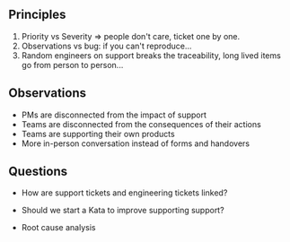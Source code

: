 ## Principles
1. Priority vs Severity => people don't care, ticket one by one.
1. Observations vs bug: if you can't reproduce...
1. Random engineers on support breaks the traceability, long lived items go from person to person...

## Observations
- PMs are disconnected from the impact of support
- Teams are disconnected from the consequences of their actions
- Teams are supporting their own products
- More in-person conversation instead of forms and handovers

## Questions
- How are support tickets and engineering tickets linked?
- Should we start a Kata to improve supporting support?

- Root cause analysis
